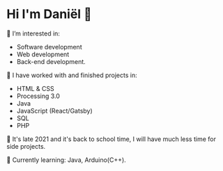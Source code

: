 # Hi I'm Daniël 👋
👀 I’m interested in: 

- Software development
- Web development
- Back-end development.

💞️ I have worked with and finished projects in:

- HTML & CSS
- Processing 3.0
- Java
- JavaScript (React/Gatsby)
- SQL
- PHP

🌱 It's late 2021 and it's back to school time, I will have much less time for side projects.

🌱 Currently learning: Java, Arduino(C++).

<!---
daniel1890/daniel1890 is a ✨ special ✨ repository because its `README.md` (this file) appears on your GitHub profile.
You can click the Preview link to take a look at your changes.
--->
